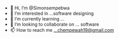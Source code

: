 - 👋 Hi, I’m @Simonsempebwa
- 👀 I’m interested in ...software designing
- 🌱 I’m currently learning ...
- 💞️ I’m looking to collaborate on ... software 
- 📫 How to reach me ...chempewah19@gmail.com

<!---
Simonsempebwa/Simonsempebwa is a ✨ special ✨ repository because its `README.md` (this file) appears on your GitHub profile.
You can click the Preview link to take a look at your changes.
--->
